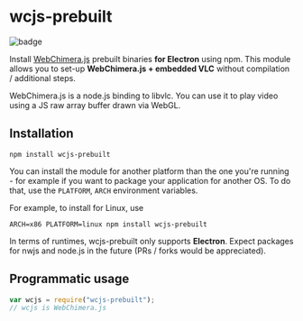 # wcjs-prebuilt

![badge](https://nodei.co/npm/wcjs-prebuilt.png?downloads=true)

Install [WebChimera.js](http://github.com/RSATom/WebChimera.js) prebuilt binaries **for Electron** using npm. This module allows you to set-up **WebChimera.js + embedded VLC** without compilation / additional steps.

WebChimera.js is a node.js binding to libvlc. You can use it to play video using a JS raw array buffer drawn via WebGL.


## Installation

```
npm install wcjs-prebuilt
```

You can install the module for another platform than the one you're running - for example if you want to package your application for another OS. To do that, use the ``PLATFORM``, ``ARCH`` environment variables.

For example, to install for Linux, use
```
ARCH=x86 PLATFORM=linux npm install wcjs-prebuilt
```

In terms of runtimes, wcjs-prebuilt only supports **Electron**. Expect packages for nwjs and node.js in the future (PRs / forks would be appreciated).


## Programmatic usage
```javascript
var wcjs = require("wcjs-prebuilt");
// wcjs is WebChimera.js
```
